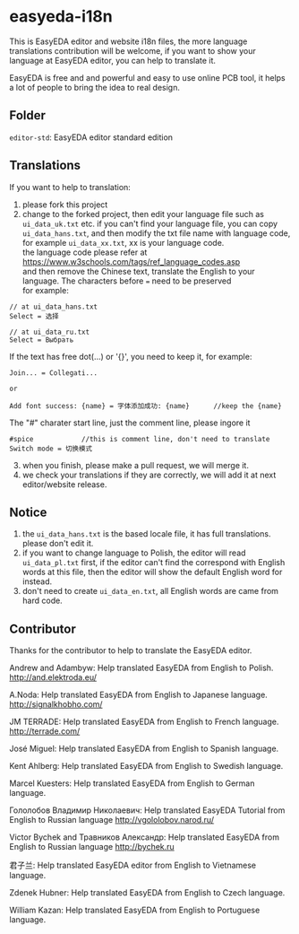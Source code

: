 # easyeda-i18n
This is EasyEDA editor and website i18n files, the more language translations contribution will be welcome, if you want to show your language at EasyEDA editor, you can help to translate it.

EasyEDA is free and and powerful and easy to use online PCB tool, it helps a lot of people to bring the idea to real design. 

## Folder

`editor-std`: EasyEDA editor standard edition

## Translations

If you want to help to translation:

1) please fork this project
2) change to the forked project, then edit your language file such as `ui_data_uk.txt` etc. if you can't find your language file, you can copy `ui_data_hans.txt`, and then modify the txt file name with language code, for example `ui_data_xx.txt`, xx is your language code.   
the language code please refer at https://www.w3schools.com/tags/ref_language_codes.asp  
and then remove the Chinese text, translate the English to your language. The characters before `=` need to be preserved  
for example:
```
// at ui_data_hans.txt
Select = 选择

// at ui_data_ru.txt
Select = Выбрать

```
If the text has free dot(...) or '{}', you need to keep it, for example:
```
Join... = Collegati...

or

Add font success: {name} = 字体添加成功: {name}      //keep the {name}
```
The "#" charater start line, just the comment line, please ingore it
```
#spice            //this is comment line, don't need to translate
Switch mode = 切换模式
```


3) when you finish, please make a pull request, we will merge it.
4) we check your translations if they are correctly, we will add it at next editor/website release.


## Notice

1) the `ui_data_hans.txt` is the based locale file, it has full translations. please don't edit it. 
2) if you want to change language to Polish, the editor will read `ui_data_pl.txt` first, if the editor can't find the correspond with English words at this file, then the editor will show the default English word for instead.
3) don't need to create `ui_data_en.txt`, all English words are came from hard code.


## Contributor

Thanks for the contributor to help to translate the EasyEDA editor.

Andrew and Adambyw: Help translated EasyEDA from English to Polish. http://and.elektroda.eu/

A.Noda: Help translated EasyEDA from English to Japanese language. http://signalkhobho.com/

JM TERRADE:  Help translated EasyEDA from English to French language. http://terrade.com/

José Miguel: Help translated EasyEDA from English to Spanish language.

Kent Ahlberg: Help translated EasyEDA from English to Swedish language.

Marcel Kuesters: Help translated EasyEDA from English to German language.

Гололобов Владимир Николаевич: Help translated EasyEDA Tutorial from English to Russian language http://vgololobov.narod.ru/

Victor Bychek and Травников Александр: Help translated EasyEDA from English to Russian language http://bychek.ru

君子兰: Help translated EasyEDA editor from English to Vietnamese language.

Zdenek Hubner: Help translated EasyEDA from English to Czech language.

William Kazan: Help translated EasyEDA from English to Portuguese language.
